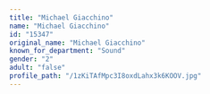 ```yaml
---
title: "Michael Giacchino"
name: "Michael Giacchino"
id: "15347"
original_name: "Michael Giacchino"
known_for_department: "Sound"
gender: "2"
adult: "false"
profile_path: "/1zKiTAfMpc3I8oxdLahx3k6KOOV.jpg"
---
```

